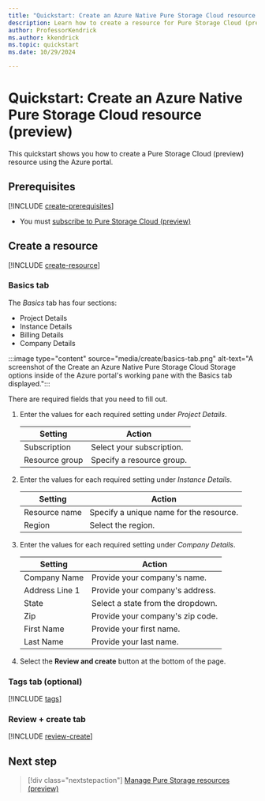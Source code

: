```yaml
---
title: "Quickstart: Create an Azure Native Pure Storage Cloud resource (preview)"
description: Learn how to create a resource for Pure Storage Cloud (preview) using the Azure portal.
author: ProfessorKendrick
ms.author: kkendrick
ms.topic: quickstart
ms.date: 10/29/2024

---
```

# Quickstart: Create an Azure Native Pure Storage Cloud resource (preview)

This quickstart shows you how to create a Pure Storage Cloud (preview) resource using the Azure portal.

## Prerequisites

[!INCLUDE [create-prerequisites](../includes/create-prerequisites.md)]
- You must [subscribe to Pure Storage Cloud (preview)](overview.md#subscribe-to-pure-storage-cloud-preview)

## Create a resource

[!INCLUDE [create-resource](../includes/create-resource.md)]

### Basics tab

The *Basics* tab has four sections:

- Project Details
- Instance Details
- Billing Details
- Company Details

:::image type="content" source="media/create/basics-tab.png" alt-text="A screenshot of the Create an Azure Native Pure Storage Cloud Storage options inside of the Azure portal's working pane with the Basics tab displayed.":::

There are required fields that you need to fill out.

1. Enter the values for each required setting under *Project Details*.

    | Setting           | Action                                     |
    |-------------------|--------------------------------------------|
    | Subscription      | Select your subscription.                  |
    | Resource group    | Specify a resource group.                 |

1. Enter the values for each required setting under *Instance Details*.

    | Setting           | Action                                     |
    |-------------------|--------------------------------------------|
    | Resource name     | Specify a unique name for the resource.    |
    | Region            | Select the region.                         |

1. Enter the values for each required setting under *Company Details*.

    | Setting           | Action                                     |
    |-------------------|--------------------------------------------|
    | Company Name      | Provide your company's name.               |
    | Address Line 1    | Provide your company's address.            |
    | State             | Select a state from the dropdown.          |
    | Zip               | Provide your company's zip code.           |
    | First Name        | Provide your first name.                   |
    | Last Name         | Provide your last name.                    |

1. Select the **Review and create** button at the bottom of the page.

### Tags tab (optional)

[!INCLUDE [tags](../includes/tags.md)]

### Review + create tab

[!INCLUDE [review-create](../includes/review-create.md)]

## Next step

> [!div class="nextstepaction"]
> [Manage Pure Storage resources (preview)](manage.md)